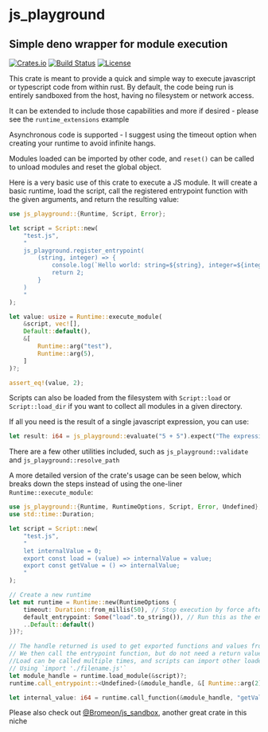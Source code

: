 # js_playground

## Simple deno wrapper for module execution

[![Crates.io](https://img.shields.io/crates/v/js-playground.svg)](https://crates.io/crates/js-playground)
[![Build Status](https://github.com/rscarson/js-playground/workflows/Rust/badge.svg)](https://github.com/rscarson/js-playground/actions?workflow=Rust)
[![License](https://img.shields.io/badge/license-MIT-blue.svg)](https://raw.githubusercontent.com/rscarson/js-playground/master/LICENSE)

This crate is meant to provide a quick and simple way to execute javascript or typescript code from within rust.
By default, the code being run is entirely sandboxed from the host, having no filesystem or network access.

It can be extended to include those capabilities and more if desired - please see the `runtime_extensions` example

Asynchronous code is supported - I suggest using the timeout option when creating your runtime to avoid infinite hangs.

Modules loaded can be imported by other code, and `reset()` can be called to unload modules and reset the global object.

Here is a very basic use of this crate to execute a JS module. It will create a basic runtime, load the script,
call the registered entrypoint function with the given arguments, and return the resulting value:
```rust
use js_playground::{Runtime, Script, Error};

let script = Script::new(
    "test.js",
    "
    js_playground.register_entrypoint(
        (string, integer) => {
            console.log(`Hello world: string=${string}, integer=${integer}`);
            return 2;
        }
    )
    "
);

let value: usize = Runtime::execute_module(
    &script, vec![],
    Default::default(),
    &[
        Runtime::arg("test"),
        Runtime::arg(5),
    ]
)?;

assert_eq!(value, 2);
```

Scripts can also be loaded from the filesystem with `Script::load` or `Script::load_dir` if you want to collect all modules in a given directory.

If all you need is the result of a single javascript expression, you can use:
```rust
let result: i64 = js_playground::evaluate("5 + 5").expect("The expression was invalid!");
```

There are a few other utilities included, such as `js_playground::validate` and `js_playground::resolve_path`

A more detailed version of the crate's usage can be seen below, which breaks down the steps instead of using the one-liner `Runtime::execute_module`:
```rust
use js_playground::{Runtime, RuntimeOptions, Script, Error, Undefined};
use std::time::Duration;

let script = Script::new(
    "test.js",
    "
    let internalValue = 0;
    export const load = (value) => internalValue = value;
    export const getValue = () => internalValue;
    "
);

// Create a new runtime
let mut runtime = Runtime::new(RuntimeOptions {
    timeout: Duration::from_millis(50), // Stop execution by force after 50ms
    default_entrypoint: Some("load".to_string()), // Run this as the entrypoint function if none is registered
    ..Default::default()
})?;

// The handle returned is used to get exported functions and values from that module.
// We then call the entrypoint function, but do not need a return value.
//Load can be called multiple times, and scripts can import other loaded scripts
// Using `import './filename.js'`
let module_handle = runtime.load_module(&script)?;
runtime.call_entrypoint::<Undefined>(&module_handle, &[ Runtime::arg(2) ])?;

let internal_value: i64 = runtime.call_function(&module_handle, "getValue", json_args!())?;
```

Please also check out [@Bromeon/js_sandbox](https://github.com/Bromeon/js-sandbox), another great crate in this niche

